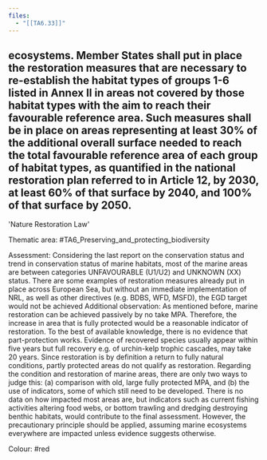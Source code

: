 ```yaml
---
files:
  - "[[TA6.33]]"
---
```

## ecosystems. Member States shall put in place the restoration measures that are necessary to re-establish the habitat types of groups 1-6 listed in Annex II in areas not covered by those habitat types with the aim to reach their favourable reference area. Such measures shall be in place on areas representing at least 30% of the additional overall surface needed to reach the total favourable reference area of each group of habitat types, as quantified in the national restoration plan referred to in Article 12, by 2030, at least 60% of that surface by 2040, and 100% of that surface by 2050.
'Nature Restoration Law'

Thematic area: #TA6_Preserving_and_protecting_biodiversity

Assessment: Considering the last report on the conservation status and trend in conservation status of marine habitats, most of the marine areas are between categories UNFAVOURABLE (U1/U2) and UNKNOWN (XX) status.
There are some examples of restoration measures already put in place across European Sea, but without an immediate implementation of NRL, as well as other directives (e.g. BDBS, WFD, MSFD), the EGD target would not be achieved Additional observation: As mentioned before, marine restoration can be achieved passively by no take MPA. Therefore, the increase in area that is fully protected would be a reasonable indicator of restoration. To the best of available knowledge, there is no evidence that part-protection works. Evidence of recovered species usually appear within five years but full recovery e.g. of urchin-kelp trophic cascades, may take 20 years. Since restoration is by definition a return to fully natural conditions, partly protected areas do not qualify as restoration.
Regarding the condition and restoration of marine areas, there are only two ways to judge this: (a) comparison with old, large fully protected MPA, and (b) the use of indicators, some of which still need to be developed. There is no data on how impacted most areas are, but indicators such as current fishing activities altering food webs, or bottom trawling and dredging destroying benthic habitats, would contribute to the final assessment. However, the precautionary principle should be applied, assuming marine ecosystems everywhere are impacted unless evidence suggests otherwise.

Colour: #red